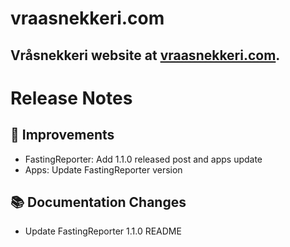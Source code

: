 # vraasnekkeri.com
## Vråsnekkeri website at [vraasnekkeri.com](https://www.vraasnekkeri.com).

# Release Notes
## 🔨 Improvements
- FastingReporter: Add 1.1.0 released post and apps update
- Apps: Update FastingReporter version

## 📚 Documentation Changes
- Update FastingReporter 1.1.0 README